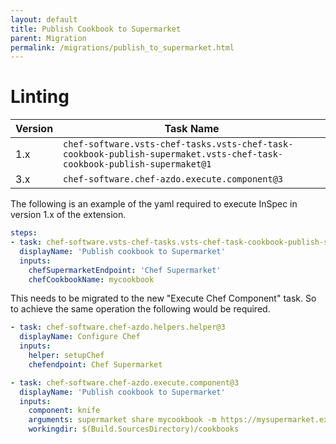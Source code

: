 ```yaml
---
layout: default
title: Publish Cookbook to Supermarket
parent: Migration
permalink: /migrations/publish_to_supermarket.html
---
```


# Linting

| Version | Task Name |
|---|---|
| 1.x | `chef-software.vsts-chef-tasks.vsts-chef-task-cookbook-publish-supermaket.vsts-chef-task-cookbook-publish-supermaket@1` |
| 3.x | `chef-software.chef-azdo.execute.component@3` | 

The following is an example of the yaml required to execute InSpec in version 1.x of the extension.

```yaml
steps:
- task: chef-software.vsts-chef-tasks.vsts-chef-task-cookbook-publish-supermaket.vsts-chef-task-cookbook-publish-supermaket@1
  displayName: 'Publish cookbook to Supermarket'
  inputs:
    chefSupermarketEndpoint: 'Chef Supermarket'
    chefCookbookName: mycookbook
```

This needs to be migrated to the new "Execute Chef Component" task. So to achieve the same operation the following would be required.

```yaml
- task: chef-software.chef-azdo.helpers.helper@3
  displayName: Configure Chef
  inputs: 
    helper: setupChef
    chefendpoint: Chef Supermarket

- task: chef-software.chef-azdo.execute.component@3
  displayName: 'Publish cookbook to Supermarket'
  inputs:
    component: knife
    arguments: supermarket share mycookbook -m https://mysupermarket.example.com
    workingdir: $(Build.SourcesDirectory)/cookbooks
```

